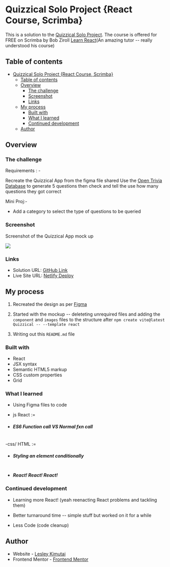 # Quizzical Solo Project {React Course, Scrimba}

This is a solution to the [Quizzical Solo Project](https://scrimba.com/learn/learnreact/solo-project-quizzical-co24f49bea8aace7c174082c8).
The course is offered for FREE on Scrimba by Bob Ziroll [Learn React](https://scrimba.com/learn/learnreact)(An amazing tutor -- really understood his course)


## Table of contents

- [Quizzical Solo Project {React Course, Scrimba}](#quizzical-solo-project-react-course-scrimba)
  - [Table of contents](#table-of-contents)
  - [Overview](#overview)
    - [The challenge](#the-challenge)
    - [Screenshot](#screenshot)
    - [Links](#links)
  - [My process](#my-process)
    - [Built with](#built-with)
    - [What I learned](#what-i-learned)
    - [Continued development](#continued-development)
  - [Author](#author)

## Overview

### The challenge

Requirements : -

Recreate the Quizzical App from the figma file shared
Use the [Open Trivia Database](https://opentdb.com/) to generate 5 questions then check and tell the use how many questions they got correct

Mini Proj:-
- Add a category to select the type of questions to be queried


### Screenshot

Screenshot of the Quizzical App mock up

![](./src/assets/images/screenshot.jpg)

### Links

- Solution URL: [GitHub Link](https://github.com/issagoodlifeInc/quizzical.git)
- Live Site URL: [Netlify Deploy](https://lesquiz.netlify.app/)

## My process

1. Recreated the design as per [Figma](https://www.figma.com/file/E9S5iPcm10f0RIHK8mCqKL/Quizzical-App?node-id=0%3A1&t=auIHPhVjWmCbWZRz-0)

2. Started with the mockup -- deleteting unrequired files and adding the `component` and `images` files to the structure after `npm create vite@latest Quizzical -- --template react`

3. Writing out this `README.md` file

### Built with

- React
- JSX syntax
- Semantic HTML5 markup
- CSS custom properties
- Grid

### What I learned

- Using Figma files to code

- js  React := 
- ##### ES6 Function call VS Normal fxn call

```JSX

```
-css/ HTML :=
- ##### Styling an element conditionally

```css

```

- ##### React! React! React!

### Continued development

- Learning more React! (yeah reenacting React problems and tackling them)

- Better turnaround time -- simple stuff but worked on it for a while

- Less Code (code cleanup)

## Author

- Website - [Lesley Kimutai](https://leskim.github.io/myweb/)
- Frontend Mentor - [Frontend Mentor](https://www.frontendmentor.io/profile/Leskim)

